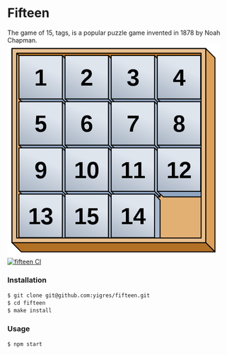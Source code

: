 # Fifteen
The game of 15, tags, is a popular puzzle game invented in 1878 by Noah Chapman.  
![image](480px-15.png)  
[![fifteen CI](https://github.com/yigres/fifteen/actions/workflows/main.yml/badge.svg)](https://github.com/yigres/fifteen/actions/workflows/main.yml)
### Installation  
```sh
$ git clone git@github.com:yigres/fifteen.git
$ cd fifteen
$ make install
```  
### Usage
```sh
$ npm start
```  
